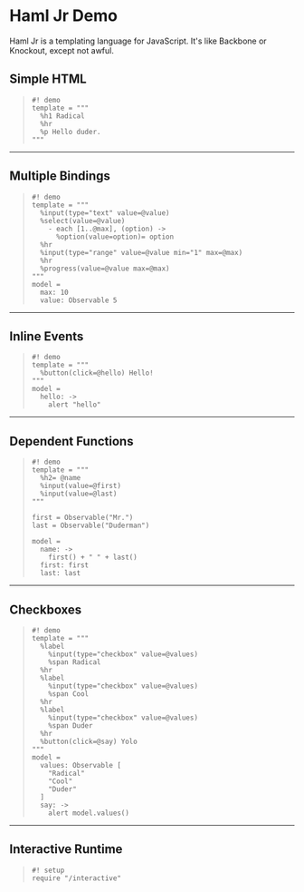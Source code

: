 Haml Jr Demo
============

Haml Jr is a templating language for JavaScript. It's like Backbone or Knockout,
except not awful.

Simple HTML
-------

>     #! demo
>     template = """
>       %h1 Radical
>       %hr
>       %p Hello duder.
>     """

---

Multiple Bindings
-----------------

>     #! demo
>     template = """
>       %input(type="text" value=@value)
>       %select(value=@value)
>         - each [1..@max], (option) ->
>           %option(value=option)= option
>       %hr
>       %input(type="range" value=@value min="1" max=@max)
>       %hr
>       %progress(value=@value max=@max)
>     """
>     model =
>       max: 10
>       value: Observable 5

---

Inline Events
-------------

>     #! demo
>     template = """
>       %button(click=@hello) Hello!
>     """
>     model =
>       hello: ->
>         alert "hello"

---


Dependent Functions
-------------------

>     #! demo
>     template = """
>       %h2= @name
>       %input(value=@first)
>       %input(value=@last)
>     """
>
>     first = Observable("Mr.")
>     last = Observable("Duderman")
>
>     model =
>       name: ->
>         first() + " " + last()
>       first: first
>       last: last

---

Checkboxes
----------

>     #! demo
>     template = """
>       %label
>         %input(type="checkbox" value=@values)
>         %span Radical
>       %hr
>       %label
>         %input(type="checkbox" value=@values)
>         %span Cool
>       %hr
>       %label
>         %input(type="checkbox" value=@values)
>         %span Duder
>       %hr
>       %button(click=@say) Yolo
>     """
>     model =
>       values: Observable [
>         "Radical"
>         "Cool"
>         "Duder"
>       ]
>       say: ->
>         alert model.values()

---

Interactive Runtime
-------------------

>     #! setup
>     require "/interactive"
